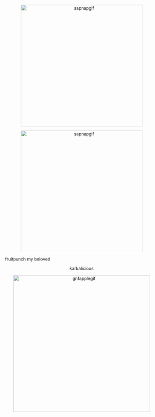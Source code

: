 <p align="center">                                                                
    <img width="400" src="https://files.catbox.moe/5agwgx.gif" alt="sapnapgif">
</p>
<p align="center">
    <img width="400" src="https://files.catbox.moe/m2mzao.gif" alt="sapnapgif">
</p>
fruitpunch my beloved
<p align="center">
 karkalicious
</p>
<p align="center">
    <img width="450" src="https://files.catbox.moe/bpqp7j.gif" alt="gnfapplegif">
</p>
